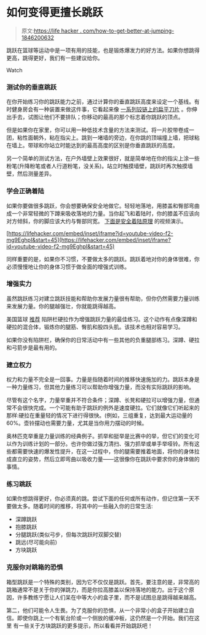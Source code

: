 # 如何变得更擅长跳跃

> 原文:[https://life hacker . com/how-to-get-better-at-jumping-1846200632](https://lifehacker.com/how-to-get-better-at-jumping-1846200632)

跳跃在篮球等运动中是一项有用的技能，也是锻炼爆发力的好方法。如果你想跳得更高，跳得更好，我们有一些建议给你。

Watch

### 测试你的垂直跳跃

在你开始练习你的跳跃能力之前，通过计算你的垂直跳跃高度来设定一个基线。有时健身房会有一种装置来做这件事，它看起来像 [一系列铰链上的扁平刀片](https://www.performbetter.com/Vertec) 。你伸出手去，试图让他们不要排队；你移动的最高的那个标志着你跳跃的顶点。

但是如果你在家里，你可以用一种低技术含量的方法来测试。将一片胶带卷成一团，粘性面朝外，粘在指尖上。跳到一堵墙的旁边，在你跳的顶端撞上墙，把球粘在墙上。带球和你站立时能达到的最高高度的区别是你垂直跳跃的高度。

另一个简单的测试方法，在户外墙壁上效果很好，就是简单地在你的指尖上涂一些粉笔(升降粉笔或者人行道粉笔，没关系)。站立时触摸墙壁，跳跃时再次触摸墙壁，然后测量差异。

### 学会正确着陆

如果你要做很多跳跃，你会想要确保安全地做它。轻轻地落地，用膝盖和臀部弯曲成一个非常轻微的下蹲来吸收落地的力量。当你起飞和着陆时，你的膝盖不应该向对方倾斜，你的脚应该大约与臀部同宽。 [下面是安全着陆原理](https://youtu.be/f2-mg9EghpI?t=45) 的视频演示。

 [https://lifehacker.com/embed/inset/iframe?id=youtube-video-f2-mg9EghpI&start=45](https://lifehacker.com/embed/inset/iframe?id=youtube-video-f2-mg9EghpI&start=45) 

同样重要的是，如果你不习惯，不要做太多的跳跃。跳跃着地对你的身体很难，你必须慢慢地让你的身体习惯于做全面的增强式训练。

### 增强实力

虽然跳跃练习对建立跳跃技能和帮助你发展力量很有帮助，但你仍然需要力量训练来发展力量。你的腿越强壮，你就能跳得越高。

美国篮球 [推荐](https://www.usab.com/youth/news/2011/09/3best-exercises-for-the-vertical-jump.aspx) 陷阱栏硬拉作为增强跳跃力量的最佳练习。这个动作有点像深蹲和硬拉的混合体，锻炼你的腿筋、臀肌和股四头肌。该技术也相对容易学习。

如果你没有陷阱栏，确保你的日常活动中有一些其他的负重腿部练习。深蹲、硬拉和弓箭步是最有用的。

### 建立权力

权力和力量不完全是一回事。力量是指随着时间的推移快速施加的力。跳跃本身是一种力量练习，但其他力量练习可以帮助你增强力量，而没有实际跳跃的影响。

尽管有这个名字，力量举重并不符合条件；深蹲、长凳和硬拉可以增强力量，但通常不会很快完成。一个可能有助于跳跃的例外是速度硬拉。它们就像它们听起来的那样:硬拉在重量轻的情况下进行得很快。(例如，三组重复，达到最大运动量的60%。壶铃摆动也需要力量，尤其是当你用力摆动的时候。

奥林匹克举重是力量训练的经典例子。抓举和挺举是比赛中的举，但它们的变化可以作为训练计划的一部分。也许你做过强力清扫、强力抓举或单手举哑铃。所有这些都需要快速的爆发性提升，在这一过程中，你的腿需要推着地面，将你的身体拉成直立的姿势，然后立即弯曲以吸收力量——这很像你在跳跃中要求你的身体做的事情。

### 练习跳跃

如果你想跳得更好，你必须真的跳。尝试下面的任何或所有动作，但记住第一天不要做太多。随着时间的推移，将其中的一些融入你的日常生活:

*   深蹲跳跃
*   抱膝跳跃
*   分腿跳跃(类似弓步，但每次跳跃时双脚交替)
*   跳远(尽可能向前)
*   方块跳跃

### 克服你对跳箱的恐惧

箱型跳跃是一个特殊的类别，因为它不仅仅是跳跃。首先，要注意的是，非常高的跳箱通常不是关于你的弹跳力，而是你拉高膝盖以保持落地的能力。出于这个原因，许多教练宁愿让人们呆在中等大小的盒子里，而不是试图总是跳得越来越高。

第二，他们可能令人生畏。为了克服你的恐惧，从一个非常小的盒子开始建立自信。即使你跳上一个有氧台阶或一个侧放的缓冲板，这仍然是一个开始。我们在这里 有一些关于方块跳跃的更多提示，所以看看并开始跳跃吧！
